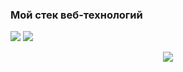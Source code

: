 ### Мой стек веб-технологий

<img src="https://img.shields.io/badge/Python-696969?style=for-the-badge&logo=Python&logoColor=000000"/> <img src="https://img.shields.io/badge/html-CD5C5C?style=for-the-badge&logo=HTML5&logoColor=00FF7F"/>
<div id="header" align="center">
  <img src="https://media.giphy.com/media/7OMR3y1E9QeYsr9olS/giphy.gif"/>
</div>
